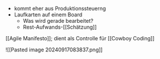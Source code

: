 - kommt eher aus Produktionssteuerng
- Laufkarten auf einem Board
	- Was wird gerade bearbeitet?
	- Rest-Aufwands-[[Schätzung]]

[[Agile Manifesto]]; dient als Controlle für [[Cowboy Coding]]

![[Pasted image 20240917083837.png]]